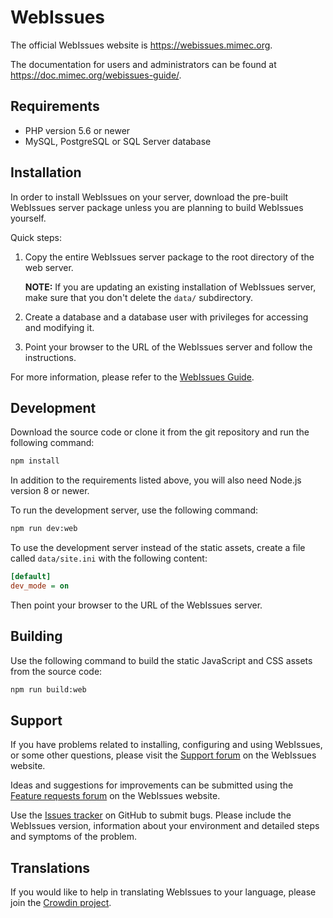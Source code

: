 # WebIssues

The official WebIssues website is https://webissues.mimec.org.

The documentation for users and administrators can be found at https://doc.mimec.org/webissues-guide/.

## Requirements

* PHP version 5.6 or newer
* MySQL, PostgreSQL or SQL Server database

## Installation

In order to install WebIssues on your server, download the pre-built WebIssues server package unless you are planning to build WebIssues yourself.

Quick steps:

1. Copy the entire WebIssues server package to the root directory of the web server.

    **NOTE:** If you are updating an existing installation of WebIssues server, make sure that you don't delete the `data/` subdirectory.

2. Create a database and a database user with privileges for accessing and modifying it.

3. Point your browser to the URL of the WebIssues server and follow the instructions.

For more information, please refer to the [WebIssues Guide](https://doc.mimec.org/webissues-guide/).

## Development

Download the source code or clone it from the git repository and run the following command:

```bash
npm install
```

In addition to the requirements listed above, you will also need Node.js version 8 or newer.

To run the development server, use the following command:

```bash
npm run dev:web
```

To use the development server instead of the static assets, create a file called `data/site.ini` with the following content:

```ini
[default]
dev_mode = on
```

Then point your browser to the URL of the WebIssues server.

## Building

Use the following command to build the static JavaScript and CSS assets from the source code:

```bash
npm run build:web
```

## Support

If you have problems related to installing, configuring and using WebIssues, or some other questions, please visit the [Support forum](https://webissues.mimec.org/forum/general) on the WebIssues website.

Ideas and suggestions for improvements can be submitted using the [Feature requests forum](https://webissues.mimec.org/forum/tracker) on the WebIssues website.

Use the [Issues tracker](https://github.com/mimecorg/webissues/issues) on GitHub to submit bugs. Please include the WebIssues version, information about your environment and detailed steps and symptoms of the problem.

## Translations

If you would like to help in translating WebIssues to your language, please join the [Crowdin project](https://crowdin.com/project/webissues).
